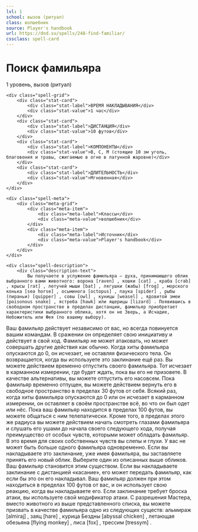 ```yaml
---
lvl: 1
school: вызов (ритуал)
class: волшебник
source: Player's handbook
url: https://dnd.su/spells/248-find-familiar/
cssclass: spell-card
---
```


<div class="spell-container">
    <div class="spell-header">
        <h1 class="spell-name">Поиск фамильяра</h1>
        <div class="spell-level">1 уровень, вызов (ритуал)</div>
    </div>
    
    <div class="spell-grid">
        <div class="stat-card">
            <div class="stat-label">ВРЕМЯ НАКЛАДЫВАНИЯ</div>
            <div class="stat-value">1 час</div>
        </div>
        <div class="stat-card">
            <div class="stat-label">ДИСТАНЦИЯ</div>
            <div class="stat-value">10 футов</div>
        </div>
        <div class="stat-card">
            <div class="stat-label">КОМПОНЕНТЫ</div>
            <div class="stat-value">В, С, М (стоящие 10 зм уголь, благовония и травы, сжигаемые в огне в латунной жаровне)</div>
        </div>
        <div class="stat-card">
            <div class="stat-label">ДЛИТЕЛЬНОСТЬ</div>
            <div class="stat-value">Мгновенная</div>
        </div>
    </div>
    
    <div class="spell-meta">
        <div class="meta-grid">
            <div class="meta-item">
                <div class="meta-label">Классы</div>
                <div class="meta-value">волшебник</div>
            </div>
            <div class="meta-item">
                <div class="meta-label">Источник</div>
                <div class="meta-value">Player's handbook</div>
            </div>
        </div>
    </div>
    
    <div class="spell-description">
        <div class="description-text">
            Вы получаете в услужение фамильяра — духа, принимающего облик выбранного вами животного: ворона [raven] , кошки [cat] , краба [crab] , крысы [rat] , летучей мыши [bat] , лягушки (жабы) [frog] , морского конька [sea horse] , осьминога [octopus] , паука [spider] , рыбы (пираньи) [quipper] , совы [owl] , куницы [weasel] , ядовитой змеи [poisonous snake] , ястреба [hawk] или ящерицы [lizard] . Появившись в свободном пространстве в пределах дистанции, фамильяр приобретает характеристики выбранного облика, хотя он не Зверь, а Исчадие, Небожитель или Фея (по вашему выбору).
Ваш фамильяр действует независимо от вас, но всегда повинуется вашим командам. В сражении он определяет свою инициативу и действует в свой ход. Фамильяр не может атаковать, но может совершать другие действия как обычно.
Когда хиты фамильяра опускаются до 0, он исчезает, не оставляя физического тела. Он возвращается, когда вы используете это заклинание ещё раз. Вы можете действием временно отпустить своего фамильяра. Тот исчезает в карманном измерении, где будет ждать, пока вы его не призовете. В качестве альтернативы, вы можете отпустить его насовсем. Пока фамильяр временно отпущен, вы можете действием вернуть его в свободное пространство в пределах 30 футов от себя. Всякий раз, когда хиты фамильяра опускаются до 0 или он исчезает в карманном измерении, он оставляет в своём пространстве всё, во что он был одет или нёс.
Пока ваш фамильяр находится в пределах 100 футов, вы можете общаться с ним телепатически. Кроме того, в пределах этого же радиуса вы можете действием начать смотреть глазами фамильяра и слушать его ушами до начала своего следующего хода, получая преимущество от особых чувств, которыми может обладать фамильяр. В это время для своих собственных чувств вы слепы и глухи.
У вас не может быть больше одного фамильяра одновременно. Если вы накладываете это заклинание, уже имея фамильяра, вы заставляете принять его новый облик. Выберите один из описанных выше обликов. Ваш фамильяр становится этим существом.
Если вы накладываете заклинание с дистанцией «касание», его может передать фамильяр, как если бы это он его накладывал. Ваш фамильяр должен при этом находиться в пределах 100 футов от вас, и он использует свою реакцию, когда вы накладываете его. Если заклинание требует броска атаки, вы используете свой модификатор атаки.
С разрешения Мастера, вместо животного из выше представленного списка, вы можете призвать в качестве фамильяра одно из следующих существ: альмираж [almiraj] , заяц [hare] , курица Бездны [abyssal chicken] , летающая обезьяна [flying monkey] , лиса [fox] , трессим [tressym] .
        </div>
    </div>
</div>